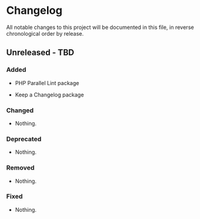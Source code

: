 # Changelog

All notable changes to this project will be documented in this file, in reverse chronological order by release.

## Unreleased - TBD

### Added

- PHP Parallel Lint package

- Keep a Changelog package

### Changed

- Nothing.

### Deprecated

- Nothing.

### Removed

- Nothing.

### Fixed

- Nothing.

